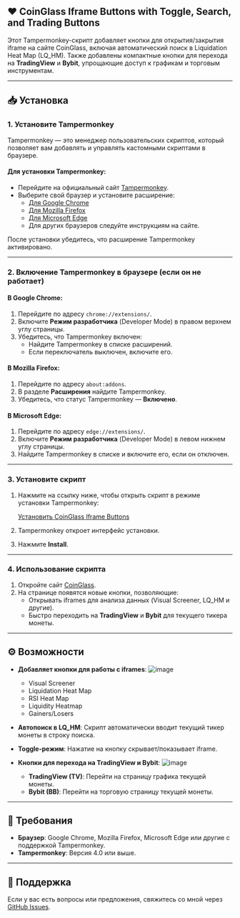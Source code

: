 ## ❤️ CoinGlass Iframe Buttons with Toggle, Search, and Trading Buttons

Этот Tampermonkey-скрипт добавляет кнопки для открытия/закрытия iframe на сайте CoinGlass, включая автоматический поиск в Liquidation Heat Map (LQ_HM). Также добавлены компактные кнопки для перехода на **TradingView** и **Bybit**, упрощающие доступ к графикам и торговым инструментам.

---

## 📥 Установка

### 1. Установите Tampermonkey
Tampermonkey — это менеджер пользовательских скриптов, который позволяет вам добавлять и управлять кастомными скриптами в браузере.

#### Для установки Tampermonkey:
- Перейдите на официальный сайт [Tampermonkey](https://www.tampermonkey.net/).
- Выберите свой браузер и установите расширение:
  - [Для Google Chrome](https://chrome.google.com/webstore/detail/tampermonkey/dhdgffkkebhmkfjojejmpbldmpobfkfo)
  - [Для Mozilla Firefox](https://addons.mozilla.org/firefox/addon/tampermonkey/)
  - [Для Microsoft Edge](https://microsoftedge.microsoft.com/addons/detail/tampermonkey/ldlghjaemmllclmkfkgpkflmpkfdajgp)
  - Для других браузеров следуйте инструкциям на сайте.

После установки убедитесь, что расширение Tampermonkey активировано.

---

### 2. Включение Tampermonkey в браузере (если он не работает)

#### В Google Chrome:
1. Перейдите по адресу `chrome://extensions/`.
2. Включите **Режим разработчика** (Developer Mode) в правом верхнем углу страницы.
3. Убедитесь, что Tampermonkey включен:
   - Найдите Tampermonkey в списке расширений.
   - Если переключатель выключен, включите его.

#### В Mozilla Firefox:
1. Перейдите по адресу `about:addons`.
2. В разделе **Расширения** найдите Tampermonkey.
3. Убедитесь, что статус Tampermonkey — **Включено**.

#### В Microsoft Edge:
1. Перейдите по адресу `edge://extensions/`.
2. Включите **Режим разработчика** (Developer Mode) в левом нижнем углу страницы.
3. Найдите Tampermonkey в списке и включите его, если он отключен.

---

### 3. Установите скрипт
1. Нажмите на ссылку ниже, чтобы открыть скрипт в режиме установки Tampermonkey:

   [Установить CoinGlass Iframe Buttons](https://github.com/MAXICATION/CoinGlassIframeButtons/raw/main/Buttons.user.js)

2. Tampermonkey откроет интерфейс установки.
3. Нажмите **Install**.

---

### 4. Использование скрипта
1. Откройте сайт [CoinGlass](https://www.coinglass.com/tv/).
2. На странице появятся новые кнопки, позволяющие:
   - Открывать iframes для анализа данных (Visual Screener, LQ_HM и другие).
   - Быстро переходить на **TradingView** и **Bybit** для текущего тикера монеты.

---

## ⚙️ Возможности
- **Добавляет кнопки для работы с iframes**:
  ![image](https://github.com/user-attachments/assets/4425c10c-be50-4927-8ca6-8b6cea8ecd51)

  - Visual Screener
  - Liquidation Heat Map
  - RSI Heat Map
  - Liquidity Heatmap
  - Gainers/Losers
- **Автопоиск в LQ_HM**: Скрипт автоматически вводит текущий тикер монеты в строку поиска.
- **Toggle-режим**: Нажатие на кнопку скрывает/показывает iframe.
- **Кнопки для перехода на TradingView и Bybit**:
  ![image](https://github.com/user-attachments/assets/64829577-f86a-4116-87ff-2625dddf4908)

  - **TradingView (TV)**: Перейти на страницу графика текущей монеты.
  - **Bybit (BB)**: Перейти на торговую страницу текущей монеты.

---

## 🚧 Требования
- **Браузер**: Google Chrome, Mozilla Firefox, Microsoft Edge или другие с поддержкой Tampermonkey.
- **Tampermonkey**: Версия 4.0 или выше.

---

## 📮 Поддержка
Если у вас есть вопросы или предложения, свяжитесь со мной через [GitHub Issues](https://github.com/USERNAME/REPOSITORY/issues).
